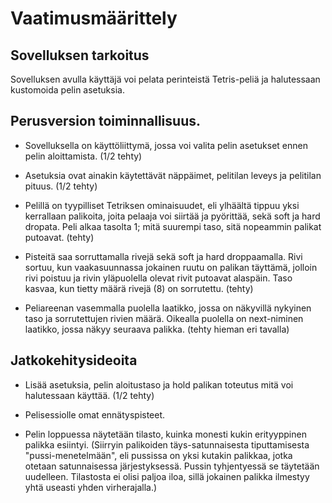 # Vaatimusmäärittely

## Sovelluksen tarkoitus

Sovelluksen avulla käyttäjä voi pelata perinteistä Tetris-peliä ja halutessaan kustomoida pelin asetuksia.

## Perusversion toiminnallisuus.

- Sovelluksella on käyttöliittymä, jossa voi valita pelin asetukset ennen pelin aloittamista. (1/2 tehty) 

- Asetuksia ovat ainakin käytettävät näppäimet, pelitilan leveys ja pelitilan pituus.  (1/2 tehty)

- Pelillä on tyypilliset Tetriksen ominaisuudet, eli ylhäältä tippuu yksi kerrallaan palikoita, joita pelaaja voi siirtää ja pyörittää, sekä soft ja hard dropata. Peli alkaa tasolta 1; mitä suurempi taso, sitä nopeammin palikat putoavat. (tehty)  

- Pisteitä saa sorruttamalla rivejä sekä soft ja hard droppaamalla. Rivi sortuu, kun vaakasuunnassa jokainen ruutu on palikan täyttämä, jolloin rivi poistuu ja rivin yläpuolella olevat rivit putoavat alaspäin. Taso kasvaa, kun tietty määrä rivejä (8) on sorrutettu. (tehty)

- Peliareenan vasemmalla puolella laatikko, jossa on näkyvillä nykyinen taso ja sorrutettujen rivien määrä. Oikealla puolella on next-niminen laatikko, jossa näkyy seuraava palikka. (tehty hieman eri tavalla)

## Jatkokehitysideoita

- Lisää asetuksia, pelin aloitustaso ja hold palikan toteutus mitä voi halutessaan käyttää. (1/2 tehty)

- Pelisessiolle omat ennätyspisteet.  

- Pelin loppuessa näytetään tilasto, kuinka monesti kukin erityyppinen palikka esiintyi. (Siirryin palikoiden täys-satunnaisesta tiputtamisesta "pussi-menetelmään", eli pussissa on yksi kutakin palikkaa, jotka otetaan satunnaisessa järjestyksessä. Pussin tyhjentyessä se täytetään uudelleen. Tilastosta ei olisi paljoa iloa, sillä jokainen palikka ilmestyy yhtä useasti yhden virherajalla.)





